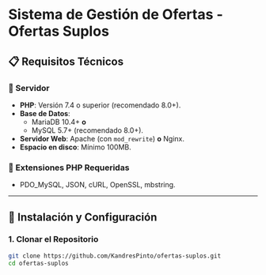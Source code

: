 # Sistema de Gestión de Ofertas - Ofertas Suplos  

## 📋 Requisitos Técnicos  

### 🔹 Servidor  
- **PHP**: Versión 7.4 o superior (recomendado 8.0+).  
- **Base de Datos**:  
  - MariaDB 10.4+ **o**  
  - MySQL 5.7+ (recomendado 8.0+).  
- **Servidor Web**: Apache (con `mod_rewrite`) **o** Nginx.  
- **Espacio en disco**: Mínimo 100MB.  

### 🔹 Extensiones PHP Requeridas  
- PDO_MySQL, JSON, cURL, OpenSSL, mbstring.  

---

## 🚀 Instalación y Configuración  

### 1. Clonar el Repositorio  
```bash
git clone https://github.com/KandresPinto/ofertas-suplos.git
cd ofertas-suplos
